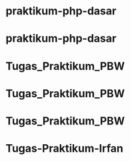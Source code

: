 # praktikum-php-dasar
# praktikum-php-dasar
# Tugas_Praktikum_PBW
# Tugas_Praktikum_PBW
# Tugas_Praktikum_PBW
# Tugas-Praktikum-Irfan
